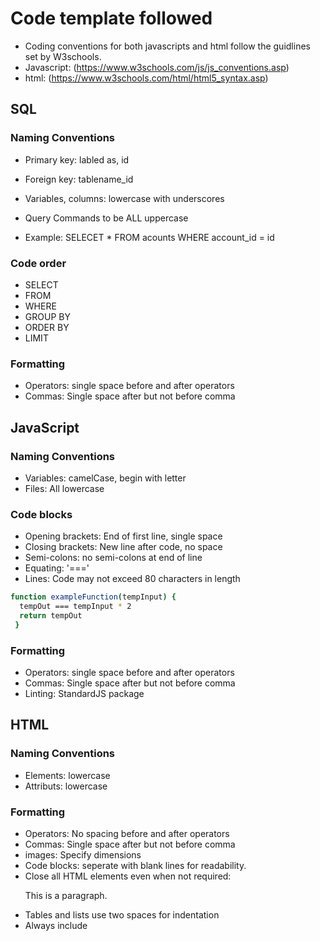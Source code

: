 # Code template followed
- Coding conventions for both javascripts and html follow the guidlines set by W3schools.
- Javascript: (https://www.w3schools.com/js/js_conventions.asp)
- html: (https://www.w3schools.com/html/html5_syntax.asp)

## SQL
### Naming Conventions
- Primary key: labled as, id
- Foreign key: tablename_id
- Variables, columns: lowercase with underscores
- Query Commands to be ALL uppercase

- Example: SELECET * FROM acounts WHERE account_id = id

### Code order
- SELECT
- FROM
- WHERE
- GROUP BY
- ORDER BY
- LIMIT

### Formatting
- Operators: single space before and after operators
- Commas: Single space after but not before comma

## JavaScript
### Naming Conventions
- Variables: camelCase, begin with letter
- Files: All lowercase

### Code blocks
- Opening brackets: End of first line, single space
- Closing brackets: New line after code, no space
- Semi-colons: no semi-colons at end of line
- Equating: '==='
- Lines: Code may not exceed 80 characters in length
 ```sh
function exampleFunction(tempInput) {
   tempOut === tempInput * 2
   return tempOut
  }
  ```

### Formatting
- Operators: single space before and after operators
- Commas: Single space after but not before comma
- Linting: StandardJS package

## HTML
### Naming Conventions
- Elements: lowercase
- Attributs: lowercase

### Formatting
- Operators: No spacing before and after operators
- Commas: Single space after but not before comma
- images: Specify dimensions
- Code blocks: seperate with blank lines for readability.
- Close all HTML elements even when not required: <p>This is a paragraph.</p>
- Tables and lists use two spaces for indentation
- Always include <title>, <html>, <body> and <head> tags
- Set the viewport for mobile access
- Opening bracket at end of first line.
- Single space before opening bracket
- Closing bracket on new line

